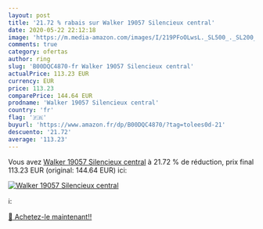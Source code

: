 ```yaml
---
layout: post
title: '21.72 % rabais sur Walker 19057 Silencieux central'
date: 2020-05-22 22:12:18
image: 'https://m.media-amazon.com/images/I/219PFoOLwsL._SL500_._SL200_.jpg'
comments: true
category: ofertas
author: ring
slug: 'B00DQC4870-fr Walker 19057 Silencieux central'
actualPrice: 113.23 EUR
currency: EUR
price: 113.23
comparePrice: 144.64 EUR
prodname: 'Walker 19057 Silencieux central'
country: 'fr'
flag: '🇫🇷'
buyurl: 'https://www.amazon.fr/dp/B00DQC4870/?tag=tolees0d-21'
descuento: '21.72'
average: '113.23'
---
```


Vous avez [Walker 19057 Silencieux central](https://www.amazon.fr/dp/B00DQC4870/?tag=tolees0d-21)  à  21.72 % de réduction, prix final  113.23 EUR (original: 144.64 EUR) ici:

[![Walker 19057 Silencieux central](https://m.media-amazon.com/images/I/219PFoOLwsL._SL500_._SL200_.jpg)](https://www.amazon.fr/dp/B00DQC4870/?tag=tolees0d-21)

ℹ️:


[🛒 Achetez-le maintenant!!](https://www.amazon.fr/dp/B00DQC4870/?tag=tolees0d-21)
